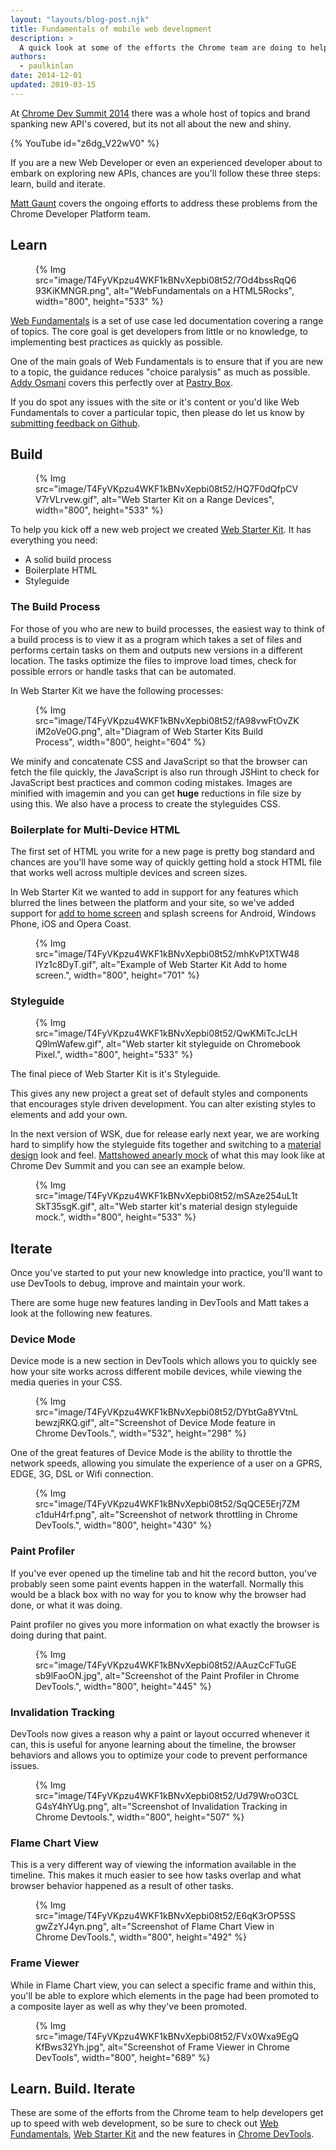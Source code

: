 ```yaml
---
layout: "layouts/blog-post.njk"
title: Fundamentals of mobile web development
description: >
  A quick look at some of the efforts the Chrome team are doing to helps developers get started with web development and iterate on their sites.
authors:
  - paulkinlan
date: 2014-12-01 
updated: 2019-03-15
---
```


At [Chrome Dev Summit 2014](https://developers.google.com/web/showcase/2015/chrome-dev-summit) there was a whole host of topics and brand spanking new API's covered, but its not all about
the new and shiny.

{% YouTube id="z6dg_V22wV0" %}


If you are a new Web Developer or even an experienced developer about to embark
on exploring new APIs, chances are you'll follow these three steps: learn, build
and iterate.

[Matt Gaunt](https://twitter.com/gauntface) covers the ongoing efforts to
address these problems from the Chrome Developer Platform team.


## Learn

<figure>
{% Img src="image/T4FyVKpzu4WKF1kBNvXepbi08t52/7Od4bssRqQ693KiKMNGR.png", alt="WebFundamentals on a HTML5Rocks", width="800", height="533" %}
</figure>

[Web Fundamentals](https://developers.google.com/web/fundamentals/) is a set of
use case led documentation covering a range of topics. The core goal is get
developers from little or no knowledge, to implementing best practices as
quickly as possible.

One of the main goals of Web Fundamentals is to ensure that if you are new to a
topic, the guidance reduces "choice paralysis" as much as possible. [Addy
Osmani](https://addyosmani.com/) covers this perfectly over at [Pastry
Box](https://the-pastry-box-project.net/addy-osmani/2014-January-19).

If you do spot any issues with the site or it's content or you'd like Web
Fundamentals to cover a particular topic, then please do let us know by
[submitting feedback on
Github](https://github.com/Google/WebFundamentals/issues/new?title=Feedback%20for:%20/fundamentals/index.html).

## Build

<figure>
{% Img src="image/T4FyVKpzu4WKF1kBNvXepbi08t52/HQ7F0dQfpCVV7rVLrvew.gif", alt="Web Starter Kit on a Range Devices", width="800", height="533" %}
</figure>

To help you kick off a new web project we created [Web Starter
Kit](https://developers.google.com/web/tools/starter-kit/). It has everything you
need:

* A solid build process
* Boilerplate HTML
* Styleguide

### The Build Process

For those of you who are new to build processes, the easiest way to think of a
build process is to view it as a program which takes a set of files and performs
certain tasks on them and outputs new versions in a different location. The
tasks optimize the files to improve load times, check for possible errors or
handle tasks that can be automated.

In Web Starter Kit we have the following processes:

<figure>
{% Img src="image/T4FyVKpzu4WKF1kBNvXepbi08t52/fA98vwFtOvZKiM2oVe0G.png", alt="Diagram of Web Starter Kits Build Process", width="800", height="604" %}
</figure>

We minify and concatenate CSS and JavaScript so that the browser can fetch the
file quickly, the JavaScript is also run through JSHint to check for JavaScript
best practices and common coding mistakes. Images are minified with imagemin and
you can get **huge** reductions in file size by using this. We also have a
process to create the styleguides CSS.

### Boilerplate for Multi-Device HTML

The first set of HTML you write for a new page is pretty bog standard and
chances are you'll have some way of quickly getting hold a stock HTML file that
works well across multiple devices and screen sizes.

In Web Starter Kit we wanted to add in support for any features which blurred
the lines between the platform and your site, so we've added support for [add to
home screen](https://developers.google.com/web/fundamentals/design-and-ux/browser-customization/)
and splash screens for Android, Windows Phone, iOS and Opera Coast.

<figure>
{% Img src="image/T4FyVKpzu4WKF1kBNvXepbi08t52/mhKvP1XTW48IYz1c8DyT.gif", alt="Example of Web Starter Kit Add to home screen.", width="800", height="701" %}
</figure>

### Styleguide

<figure>
{% Img src="image/T4FyVKpzu4WKF1kBNvXepbi08t52/QwKMiTcJcLHQ9lmWafew.gif", alt="Web starter kit styleguide on Chromebook Pixel.", width="800", height="533" %}
</figure>

The final piece of Web Starter Kit is it's Styleguide.

This gives any new project a great set of default styles and components that
encourages style driven development. You can alter existing styles to elements
and add your own.

In the next version of WSK, due for release early next year, we are working hard
to simplify how the styleguide fits together and switching to a [material
design](https://github.com/google/web-starter-kit/tree/material-sprint) look and
feel. [Matt](https://youtu.be/z6dg_V22wV0?t=15m5s)[showed
an](https://youtu.be/z6dg_V22wV0?t=15m5s)[early
mock](https://youtu.be/z6dg_V22wV0?t=15m5s) of what this may look like at Chrome
Dev Summit and you can see an example below.

<figure>
{% Img src="image/T4FyVKpzu4WKF1kBNvXepbi08t52/mSAze254uL1tSkT35sgK.gif", alt="Web starter kit's material design styleguide mock.", width="800", height="533" %}
</figure>

## Iterate

Once you've started to put your new knowledge into practice, you'll want to use
DevTools to debug, improve and maintain your work.

There are some huge new features landing in DevTools and Matt takes a look at
the following new features.

### Device Mode

Device mode is a new section in DevTools which allows you to quickly see how
your site works across different mobile devices, while viewing the media queries
in your CSS.


<figure>
{% Img src="image/T4FyVKpzu4WKF1kBNvXepbi08t52/DYbtGa8YVtnLbewzjRKQ.gif", alt="Screenshot of Device Mode feature in Chrome DevTools.", width="532", height="298" %}
</figure>

One of the great features of Device Mode is the ability to throttle the network
speeds, allowing you simulate the experience of a user on a GPRS, EDGE, 3G, DSL
or Wifi connection.

<figure>
{% Img src="image/T4FyVKpzu4WKF1kBNvXepbi08t52/SqQCE5Erj7ZMc1duH4rf.png", alt="Screenshot of network throttling in Chrome DevTools.", width="800", height="430" %}
</figure>

### Paint Profiler

If you've ever opened up the timeline tab and hit the record button, you've
probably seen some paint events happen in the waterfall. Normally this would be
a black box with no way for you to know why the browser had done, or what it was
doing.

Paint profiler no gives you more information on what exactly the browser is
doing during that paint.

<figure>
{% Img src="image/T4FyVKpzu4WKF1kBNvXepbi08t52/AAuzCcFTuGEsb9lFaoON.jpg", alt="Screenshot of the Paint Profiler in Chrome DevTools.", width="800", height="445" %}
</figure>

### Invalidation Tracking

DevTools now gives a reason why a paint or layout occurred whenever it can, this
is useful for anyone learning about the timeline, the browser behaviors and
allows you to optimize your code to prevent performance issues.

<figure>
{% Img src="image/T4FyVKpzu4WKF1kBNvXepbi08t52/Ud79WroO3CLG4sY4hYUg.png", alt="Screenshot of Invalidation Tracking in Chrome Devtools.", width="800", height="507" %}
</figure>

### Flame Chart View

This is a very different way of viewing the information available in the
timeline. This makes it much easier to see how tasks overlap and what browser
behavior happened as a result of other tasks.

<figure>
{% Img src="image/T4FyVKpzu4WKF1kBNvXepbi08t52/E6qK3rOP5SSgwZzYJ4yn.png", alt="Screenshot of Flame Chart View in Chrome DevTools.", width="800", height="492" %}
</figure>

### Frame Viewer

While in Flame Chart view, you can select a specific frame and within this,
you'll be able to explore which elements in the page had been promoted to a
composite layer as well as why they've been promoted.

<figure>
{% Img src="image/T4FyVKpzu4WKF1kBNvXepbi08t52/FVx0Wxa9EgQKfBws32Yh.jpg", alt="Screenshot of Frame Viewer in Chrome DevTools", width="800", height="689" %}
</figure>

## Learn. Build. Iterate

These are some of the efforts from the Chrome team to help developers get up to
speed with web development, so be sure to check out [Web
Fundamentals](https://developers.google.com/web/fundamentals/), [Web Starter
Kit](https://developers.google.com/web/tools/starter-kit/) and the new features in
[Chrome DevTools](https://developers.google.com/web/tools/chrome-devtools).


